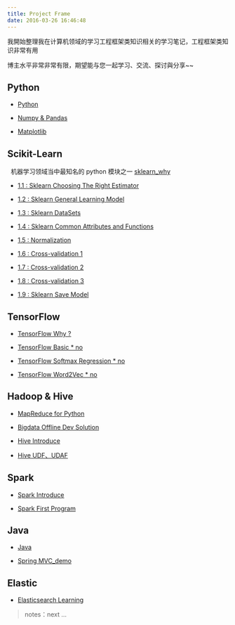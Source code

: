 ```yaml
---
title: Project Frame
date: 2016-03-26 16:46:48
---
```


我開始整理我在计算机领域的学习工程框架类知识相关的学习笔记，工程框架类知识非常有用

博主水平非常非常有限，期望能与您一起学习、交流、探讨與分享~~

## Python

- [Python](/python_language)

- [Numpy & Pandas](/python_numpy_pandas)

- [Matplotlib](/python_matplotlib)

## Scikit-Learn

&nbsp;&nbsp;机器学习领域当中最知名的 python 模块之一 [sklearn_why][sklearn0] 

- [1.1 : Sklearn Choosing The Right Estimator][sklearn1]

- [1.2 : Sklearn General Learning Model][sklearn2]

- [1.3 : Sklearn DataSets][sklearn3]

- [1.4 : Sklearn Common Attributes and Functions][sklearn4]

- [1.5 : Normalization][sklearn5]

- [1.6 : Cross-validation 1][sklearn6]

- [1.7 : Cross-validation 2][sklearn7]

- [1.8 : Cross-validation 3][sklearn8]

- [1.9 : Sklearn Save Model][sklearn9]

[sklearn0]: /2018/01/03/py-sklearn-0-why/
[sklearn1]: /2018/01/03/py-sklearn-1-choosing-estimator/
[sklearn2]: /2018/01/05/py-sklearn-2-general-learning-model/
[sklearn3]: /2018/01/03/py-sklearn-3-database/
[sklearn4]: /2018/01/05/py-sklearn-4-common-attributes/
[sklearn5]: /2018/01/06/py-sklearn-5-normalization/
[sklearn6]: /2018/01/08/py-sklearn-6-cross-validation-1/
[sklearn7]: /2018/01/09/py-sklearn-6-cross-validation-2/
[sklearn8]: /2018/01/09/py-sklearn-6-cross-validation-3/
[sklearn9]: /2018/01/10/py-sklearn-7-save-model/

## TensorFlow

- [TensorFlow Why ?][t1]

- [TensorFlow Basic * no][0]  

- [TensorFlow Softmax Regression * no][0] 

- [TensorFlow Word2Vec * no][0] 

[t1]: /2018/01/22/tensorflow-1-why/

## Hadoop & Hive

- [MapReduce for Python][h1]

- [Bigdata Offline Dev Solution][h3]

- [Hive Introduce][h2]

- [Hive UDF、UDAF][h4]

[h1]: /2018/01/30/hadoop-mr-for-python/
[h2]: /2016/02/15/hadoop-hive-brief/
[h3]: /2018/01/30/hadoop-hive-bigdata-offline-demo/
[h4]: /2018/02/01/hadoop-hive-udf-udaf/

## Spark

- [Spark Introduce][spark1]

- [Spark First Program][spark2]

[spark1]: /2016/02/01/spark-introduce-and-install/
[spark2]: /2016/04/25/spark-machine-learning-p1/


## Java

- [Java][j1]

- [Spring MVC_demo][j2]

[j1]: /java_language
[j2]: /2016/09/11/java-springMVC-mybatis-demo/

## Elastic

- [Elasticsearch Learning][elastic1]

[elastic0]: /2016/05/17/elasticsearch-0-install-plugins/
[elastic1]: /2016/05/17/elasticsearch-1-indoor/

> notes：next ...

[0]: /project_frame
